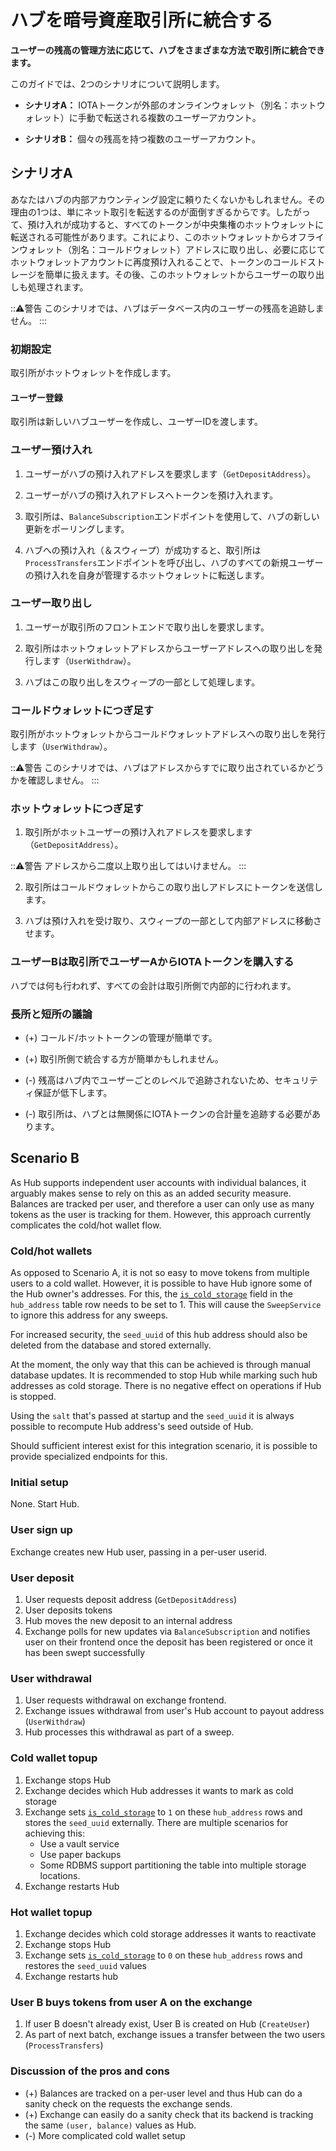 # ハブを暗号資産取引所に統合する
<!-- # Integrate Hub into a crytocurrency exchange -->

**ユーザーの残高の管理方法に応じて、ハブをさまざまな方法で取引所に統合できます。**
<!-- **Hub can be integrated into an exchange in many ways, depending on how you want to manage your users' balances.** -->

このガイドでは、2つのシナリオについて説明します。
<!-- In this guide, we discuss two possible scenarios: -->

- **シナリオA：** IOTAトークンが外部のオンラインウォレット（別名：ホットウォレット）に手動で転送される複数のユーザーアカウント。
<!-- - **Scenario A:** Multiple user accounts where IOTA tokens are manually transferred to an external online wallet (also known as a hot wallet). -->
- **シナリオB：** 個々の残高を持つ複数のユーザーアカウント。
<!-- - **Scenario B:** Multiple user accounts with individual balances. -->

## シナリオA
<!-- ## Scenario A -->

あなたはハブの内部アカウンティング設定に頼りたくないかもしれません。その理由の1つは、単にネット取引を転送するのが面倒すぎるからです。したがって、預け入れが成功すると、すべてのトークンが中央集権のホットウォレットに転送される可能性があります。これにより、このホットウォレットからオフラインウォレット（別名：コールドウォレット）アドレスに取り出し、必要に応じてホットウォレットアカウントに再度預け入れることで、トークンのコールドストレージを簡単に扱えます。その後、このホットウォレットからユーザーの取り出しも処理されます。
<!-- You may not want to rely on Hub's internal accounting setup. One such reason might simply be that forwarding netted trades is too cumbersome. -->
<!-- Therefore, after a successful deposit, all tokens might be transferred to a central hot wallet. This will also allow you to deal with cold storage of tokens easily by withdrawing from this hot wallet to an offline wallet (also known as a cold wallet) address and depositing back into the account as necessary. User withdrawals are then also processed from this hot wallet. -->

:::warning:警告
このシナリオでは、ハブはデータベース内のユーザーの残高を追跡しません。
:::
<!-- :::warning:Warning -->
<!-- In this scenario, Hub doesn't keep track of users' balances in the database. -->
<!-- ::: -->

### 初期設定
<!-- ### Initial setup -->

取引所がホットウォレットを作成します。
<!-- Exchange creates a hot wallet -->

#### ユーザー登録
<!-- #### User signup -->

取引所は新しいハブユーザーを作成し、ユーザーIDを渡します。
<!-- Exchange creates a new Hub user, passing in a userid. -->

### ユーザー預け入れ
<!-- ### User deposit -->

1. ユーザーがハブの預け入れアドレスを要求します（`GetDepositAddress`）。
<!-- 1. User requests deposit address (`GetDepositAddress`) -->
2. ユーザーがハブの預け入れアドレスへトークンを預け入れます。
<!-- 2. User deposits tokens -->
3. 取引所は、`BalanceSubscription`エンドポイントを使用して、ハブの新しい更新をポーリングします。
<!-- 3. Exchange polls for new updates, using the `BalanceSubscription` endpoint -->
4. ハブへの預け入れ（＆スウィープ）が成功すると、取引所は`ProcessTransfers`エンドポイントを呼び出し、ハブのすべての新規ユーザーの預け入れを自身が管理するホットウォレットに転送します。
<!-- 4. Upon successful deposit (& sweep), exchange calls the `ProcessTransfers` endpoint, transferring all new user deposits to the hot wallet -->

### ユーザー取り出し
<!-- ### User withdrawal -->

1. ユーザーが取引所のフロントエンドで取り出しを要求します。
<!-- 1. User requests withdrawal on the exchange's frontend -->
2. 取引所はホットウォレットアドレスからユーザーアドレスへの取り出しを発行します（`UserWithdraw`）。
<!-- 2. Exchange issues withdrawal from hot to user address (`UserWithdraw`) -->
3. ハブはこの取り出しをスウィープの一部として処理します。
<!-- 3. Hub processes this withdrawal as part of a sweep -->

### コールドウォレットにつぎ足す
<!-- ### Cold wallet topup -->

取引所がホットウォレットからコールドウォレットアドレスへの取り出しを発行します（`UserWithdraw`）。
<!-- Exchange issues withdrawal from hot to cold wallet address that wasn't withdrawn from (`UserWithdraw`) -->

  :::warning:警告
  このシナリオでは、ハブはアドレスからすでに取り出されているかどうかを確認しません。
  :::
  <!-- :::warning:Warning -->
  <!-- In this scenario, Hub doesn't check whether an address was already withdrawn from. -->
  <!-- ::: -->

### ホットウォレットにつぎ足す
<!-- ### Hot wallet topup -->

1. 取引所がホットユーザーの預け入れアドレスを要求します（`GetDepositAddress`）。
<!-- 1. Exchange requests deposit address for hot user (`GetDepositAddress`) -->

  :::warning:警告
  アドレスから二度以上取り出してはいけません。
  :::
  <!-- :::warning:Warning -->
  <!-- Addresses must never be withdrawn from more than once. -->
  <!-- ::: -->

2. 取引所はコールドウォレットからこの取り出しアドレスにトークンを送信します。
<!-- 2. Exchange sends tokens from cold wallet to this deposit address -->
3. ハブは預け入れを受け取り、スウィープの一部として内部アドレスに移動させます。
<!-- 3. Hub receives deposit and moves to internal address as part of a sweep -->

### ユーザーBは取引所でユーザーAからIOTAトークンを購入する
<!-- ### User B buys IOTA tokens from user A on the exchange -->

ハブでは何も行われず、すべての会計は取引所側で内部的に行われます。
<!-- No action happens on Hub, all accounting is done internally on the exchange side. -->

### 長所と短所の議論
<!-- ### Discussion of the pros and cons -->

- (+) コールド/ホットトークンの管理が簡単です。
<!-- - (+) Easy management of cold / hot tokens -->
- (+) 取引所側で統合する方が簡単かもしれません。
<!-- - (+) Likely to be easier to integrate on exchange side. -->
- (-) 残高はハブ内でユーザーごとのレベルで追跡されないため、セキュリティ保証が低下します。
<!-- - (-) Reduced security guarantees because balances are not tracked on a per-user level inside Hub. -->
- (-) 取引所は、ハブとは無関係にIOTAトークンの合計量を追跡する必要があります。
<!-- - (-) Exchange needs to keep track of total amount of IOTA tokens independently of Hub. -->

## Scenario B

As Hub supports independent user accounts with individual balances, it arguably makes sense to rely on this as an added security measure. Balances are tracked per user, and therefore a user can only use as many tokens as the user is tracking for them. However, this approach currently complicates the cold/hot wallet flow. 

### Cold/hot wallets

As opposed to Scenario A, it is not so easy to move tokens from multiple users to a cold wallet. However, it is possible to have Hub ignore some of the Hub owner's addresses. For this, the [`is_cold_storage`](../references/database-tables.md#hub_address) field in the `hub_address` table row needs to be set to 1. This will cause the `SweepService` to ignore this address for any sweeps.

For increased security, the `seed_uuid` of this hub address should also be deleted from the database and stored externally.

At the moment, the only way that this can be achieved is through manual database updates. It is recommended to stop Hub while marking such hub addresses as cold storage. There is no negative effect on operations if Hub is stopped.

Using the `salt` that's passed at startup and the `seed_uuid` it is always possible to recompute Hub address's seed outside of Hub.

Should sufficient interest exist for this integration scenario, it is possible to provide specialized endpoints for this.

### Initial setup

None. Start Hub.

### User sign up

Exchange creates new Hub user, passing in a per-user userid.

### User deposit

1. User requests deposit address (`GetDepositAddress`)
2. User deposits tokens
3. Hub moves the new deposit to an internal address
3. Exchange polls for new updates via `BalanceSubscription` and notifies user on their frontend once the deposit has been registered or once it has been swept successfully

### User withdrawal

1. User requests withdrawal on exchange frontend.
2. Exchange issues withdrawal from user's Hub account to payout address (`UserWithdraw`)
3. Hub processes this withdrawal as part of a sweep.

### Cold wallet topup

1. Exchange stops Hub
2. Exchange decides which Hub addresses it wants to mark as cold storage
3. Exchange sets [`is_cold_storage`](../references/database-tables.md#hub_address) to `1` on these `hub_address` rows and stores the `seed_uuid` externally.
   There are multiple scenarios for achieving this:
   - Use a vault service
   - Use paper backups
   - Some RDBMS support partitioning the table into multiple storage locations.
4. Exchange restarts Hub
   
### Hot wallet topup

1. Exchange decides which cold storage addresses it wants to reactivate
2. Exchange stops Hub
3. Exchange sets [`is_cold_storage`](../references/database-tables.md#hub_address) to `0` on these `hub_address` rows and restores the `seed_uuid` values
4. Exchange restarts hub

### User B buys tokens from user A on the exchange

1. If user B doesn't already exist, User B is created on Hub (`CreateUser`)
2. As part of next batch, exchange issues a transfer between the two users (`ProcessTransfers`)

### Discussion of the pros and cons

- (+) Balances are tracked on a per-user level and thus Hub can do a sanity check on the requests the exchange sends.
- (+) Exchange can easily do a sanity check that its backend is tracking the same `(user, balance)` values as Hub.
- (-) More complicated cold wallet setup

